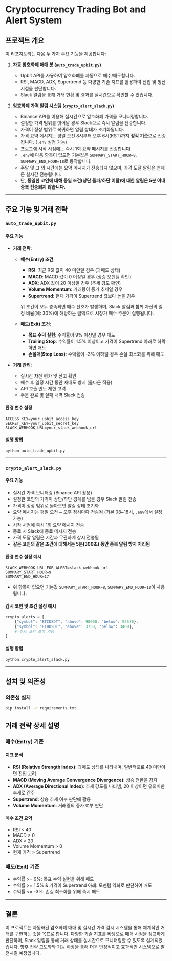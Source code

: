 # Cryptocurrency Trading Bot and Alert System

## 프로젝트 개요

이 리포지토리는 다음 두 가지 주요 기능을 제공합니다:

1. **자동 암호화폐 매매 봇 (`auto_trade_upbit.py`)**  
   - Upbit API를 사용하여 암호화폐를 자동으로 매수/매도합니다.
   - RSI, MACD, ADX, Supertrend 등 다양한 기술 지표를 활용하여 진입 및 청산 시점을 판단합니다.
   - Slack 알림을 통해 거래 현황 및 결과를 실시간으로 확인할 수 있습니다.

2. **암호화폐 가격 알림 시스템 (`crypto_alert_slack.py`)**  
   - Binance API를 이용해 실시간으로 암호화폐 가격을 모니터링합니다.
   - 설정한 가격 범위를 벗어날 경우 Slack으로 즉시 알림을 전송합니다.
   - 가격이 정상 범위로 복귀하면 알림 상태가 초기화됩니다.
   - 가격 요약 메시지는 평일 오전 8시부터 오후 6시(KST)까지 **정각 기준**으로 전송됩니다. (`.env` 설정 가능)
   - 프로그램 시작 시점에는 즉시 1회 요약 메시지를 전송합니다.
   - `.env`에 다음 항목이 없으면 기본값은 `SUMMARY_START_HOUR=8`, `SUMMARY_END_HOUR=18`로 동작합니다.
   - 주말 및 그 외 시간에는 요약 메시지가 전송되지 않으며, 가격 도달 알림은 언제든 실시간 전송됩니다.
   - 단, **동일한 코인에 대해 동일 조건(상단 돌파/하단 이탈)에 대한 알림은 5분 이내 중복 전송되지 않습니다.**

---

## 주요 기능 및 거래 전략

### `auto_trade_upbit.py`

#### 주요 기능
- **거래 전략**:
  - **매수(Entry) 조건**:
    - **RSI**: 최근 RSI 값이 40 미만일 경우 (과매도 상태)
    - **MACD**: MACD 값이 0 이상일 경우 (상승 모멘텀 확인)
    - **ADX**: ADX 값이 20 이상일 경우 (추세 강도 확인)
    - **Volume Momentum**: 거래량이 증가 추세일 경우
    - **Supertrend**: 현재 가격이 Supertrend 값보다 높을 경우

    위 조건이 모두 충족되면 매수 신호가 발생하며, Slack 알림과 함께 자산의 일정 비율(예: 30%)에 해당하는 금액으로 시장가 매수 주문이 실행됩니다.

  - **매도(Exit) 조건**:
    - **목표 수익 실현**: 수익률이 9% 이상일 경우 매도
    - **Trailing Stop**: 수익률이 1.5% 이상이고 가격이 Supertrend 아래로 하락하면 매도
    - **손절매(Stop Loss)**: 수익률이 -3% 이하일 경우 손실 최소화를 위해 매도

- **거래 관리**:
  - 실시간 자산 평가 및 잔고 확인
  - 매수 후 일정 시간 동안 재매도 방지 (쿨다운 적용)
  - API 호출 빈도 제한 고려
  - 주문 완료 및 실패 내역 Slack 전송

#### 환경 변수 설정
```env
ACCESS_KEY=your_upbit_access_key
SECRET_KEY=your_upbit_secret_key
SLACK_WEBHOOK_URL=your_slack_webhook_url
```

#### 실행 방법
```bash
python auto_trade_upbit.py
```

---

### `crypto_alert_slack.py`

#### 주요 기능
- 실시간 가격 모니터링 (Binance API 활용)
- 설정한 코인의 가격이 상단/하단 경계를 넘을 경우 Slack 알림 전송
- 가격이 정상 범위로 돌아오면 알림 상태 초기화
- 요약 메시지는 평일 오전 ~ 오후 정시마다 전송됨 (기본 08~18시, `.env`에서 설정 가능)
- 시작 시점에 즉시 1회 요약 메시지 전송
- 종료 시 Slack에 종료 메시지 전송
- 가격 도달 알림은 시간과 무관하게 상시 전송됨
- **같은 코인의 같은 조건에 대해서는 5분(300초) 동안 중복 알림 방지 처리됨**

#### 환경 변수 설정 예시
```env
SLACK_WEBHOOK_URL_FOR_ALERT=slack_webhook_url
SUMMARY_START_HOUR=9
SUMMARY_END_HOUR=17
```

- 위 항목이 없으면 기본값 `SUMMARY_START_HOUR=8`, `SUMMARY_END_HOUR=18`이 사용됩니다.

#### 감시 코인 및 조건 설정 예시
```python
crypto_alerts = [
    {"symbol": "BTCUSDT", "above": 98600, "below": 92580},
    {"symbol": "ETHUSDT", "above": 3750, "below": 3400},
    # 추가 코인 설정 가능
]
```

#### 실행 방법
```bash
python crypto_alert_slack.py
```

---

## 설치 및 의존성

### 의존성 설치
```bash
pip install -r requirements.txt
```

## 거래 전략 상세 설명

### 매수(Entry) 기준

#### 지표 분석
- **RSI (Relative Strength Index)**: 과매도 상태를 나타내며, 일반적으로 40 미만이면 진입 고려
- **MACD (Moving Average Convergence Divergence)**: 상승 전환을 감지
- **ADX (Average Directional Index)**: 추세 강도를 나타냄, 20 이상이면 유의미한 추세로 간주
- **Supertrend**: 상승 추세 여부 판단에 활용
- **Volume Momentum**: 거래량의 증가 여부 판단

#### 매수 조건 요약
- RSI < 40
- MACD > 0
- ADX > 20
- Volume Momentum > 0
- 현재 가격 > Supertrend

### 매도(Exit) 기준
- 수익률 >= 9%: 목표 수익 실현을 위해 매도
- 수익률 >= 1.5% & 가격이 Supertrend 아래: 모멘텀 약화로 판단하여 매도
- 수익률 <= -3%: 손실 최소화를 위해 즉시 매도

---

## 결론

이 프로젝트는 자동화된 암호화폐 매매 및 실시간 가격 감시 시스템을 통해 체계적인 거래를 구현하는 것을 목표로 합니다. 다양한 기술 지표를 바탕으로 매매 시점을 정교하게 판단하며, Slack 알림을 통해 거래 상태를 실시간으로 모니터링할 수 있도록 설계되었습니다. 향후 전략 고도화와 기능 확장을 통해 더욱 안정적이고 효과적인 시스템으로 발전시킬 예정입니다.
